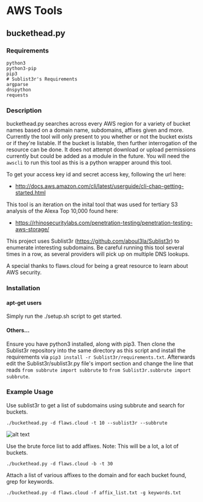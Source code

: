 # AWS Tools

## buckethead.py

### Requirements
```
python3
python3-pip
pip3
# Sublist3r's Requirements
argparse
dnspython
requests
```

### Description
buckethead.py searches across every AWS region for a variety of bucket names based on a domain name, subdomains, affixes given and more. Currently the tool will only present to you whether or not the bucket exists or if they're listable. If the bucket is listable, then further interrogation of the resource can be done. It does not attempt download or upload permissions currently but could be added as a module in the future. You will need the `awscli` to run this tool as this is a python wrapper around this tool.  

To get your access key id and secret access key, following the url here:  
* http://docs.aws.amazon.com/cli/latest/userguide/cli-chap-getting-started.html

This tool is an iteration on the inital tool that was used for tertiary S3 analysis of the Alexa Top 10,000 found here:  
* https://rhinosecuritylabs.com/penetration-testing/penetration-testing-aws-storage/

This project uses Sublist3r (https://github.com/aboul3la/Sublist3r) to enumerate interesting subdomains. Be careful running this tool several times in a row, as several providers will pick up on multiple DNS lookups.  

A special thanks to flaws.cloud for being a great resource to learn about AWS security.

### Installation
#### apt-get users
Simply run the ./setup.sh script to get started.

#### Others...
Ensure you have python3 installed, along with pip3. Then clone the Sublist3r repository into the same directory as this script and install the requirements via `pip3 install -r Sublist3r/requirements.txt`. Afterwards edit the Sublist3r/sublist3r.py file's import section and change the line that reads `from subbrute import subbrute` to `from Sublist3r.subbrute import subbrute`.

### Example Usage

Use sublist3r to get a list of subdomains using subbrute and search for buckets.  

`./buckethead.py -d flaws.cloud -t 10 --sublist3r --subbrute`

![alt text](http://i.imgur.com/Hi8J6vi.png)

Use the brute force list to add affixes. Note: This will be a lot, a lot of buckets.  

`./buckethead.py -d flaws.cloud -b -t 30`

Attach a list of various affixes to the domain and for each bucket found, grep for keywords.  

`./buckethead.py -d flaws.cloud -f affix_list.txt -g keywords.txt`

